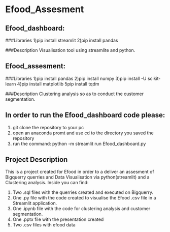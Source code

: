 # Efood_Assesment

## Efood_dashboard:
###Libraries 
1)pip install streamlit
2)pip install pandas

###Description
Visualisation tool using streamlite and python.

## Efood_assesment:
###Libraries
1)pip install pandas
2)pip install numpy
3)pip install -U scikit-learn
4)pip install matplotlib
5pip install tqdm

###Description
Clustering analysis so as to conduct the customer segmentation.

## In order to run the Efood_dashboard code please:
1) git clone the repository to your pc
2) open an anaconda promt and use cd to the directory you saved the repository
3) run the command: python -m streamlit run Efood_dashboard.py

## Project Description
This is a project created for Efood in order to a deliver an assesment of Bigquerry querries and Data Visualisation via python(streamlit) and a Clustering analysis.
Inside you can find:
1) Two .sql files with the querries created and executed on Bigquerry.
2) One .py file with the code created to visualise the Efood .csv file in a Streamlit application. 
3) One .ipynb file with the code for clustering analysis and customer segmentation.
4) One .pptx file with the presentation created
5) Two .csv files with efood data

## 